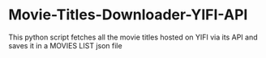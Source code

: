 # Movie-Titles-Downloader-YIFI-API
This python script fetches all the movie titles hosted on YIFI via its API and saves it in a MOVIES LIST json file
